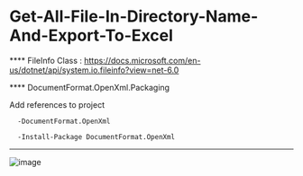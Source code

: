 # Get-All-File-In-Directory-Name-And-Export-To-Excel

**** FileInfo Class : https://docs.microsoft.com/en-us/dotnet/api/system.io.fileinfo?view=net-6.0

****  DocumentFormat.OpenXml.Packaging

Add references to project


      -DocumentFormat.OpenXml
      
      -Install-Package DocumentFormat.OpenXml
      
***************************************************************************************************************************************************

![image](https://user-images.githubusercontent.com/37097193/156928679-ad3e8979-9e88-4b5e-a1e7-1e3ca99a2eea.png)
